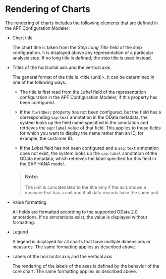 <!-- loio0bdb7d53b5c19456e10000000a423f68 -->

# Rendering of Charts

The rendering of charts includes the following elements that are defined in the APF Configuration Modeler:

-   Chart title

    The chart title is taken from the *Step Long Title* field of the step configuration. It is displayed above any representation of a particular analysis step. If no long title is defined, the step title is used instead.

-   Titles of the horizontal axis and the vertical axis

    The general format of the title is <title \(unit\)\>. It can be determined in one of the following ways:

    -   The title is first read from the *Label* field of the representation configuration in the APF Configuration Modeler, if this property has been configured.

    -   If the `fieldDesc` property has not been configured, but the field has a corresponding `sap:text` annotation in the OData metadata, the system looks up the field name specified in the annotation and retrieves the `sap:label` value of that field. This applies to those fields for which you want to display the name rather than an ID, for example, the customer ID.

    -   If the *Label* field has not been configured and a `sap:text` annotation does not exist, the system looks up the `sap:label` annotation of the OData metadata, which retrieves the label specified for this field in the SAP HANA model.


    > ### Note:  
    > The unit is concatenated to the title only if the axis shows a measure that has a unit and if all data records have the same unit.

-   Value formatting:

    All fields are formatted according to the supported OData 2.0 annotations. If no annotations exist, the value is displayed without formatting.

-   Legend

    A legend is displayed for all charts that have multiple dimensions or measures. The same formatting applies as described above.

-   Labels of the horizontal axis and the vertical axis

    The rendering of the labels of the axes is defined by the behavior of the core chart. The same formatting applies as described above.



